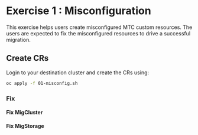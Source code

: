# Exercise 1 : Misconfiguration

This exercise helps users create misconfigured MTC custom resources. The users are expected to fix the misconfigured resources to drive a successful migration.

## Create CRs

Login to your destination cluster and create the CRs using:

```sh
oc apply -f 01-misconfig.sh
```

### Fix

#### Fix MigCluster

#### Fix MigStorage
